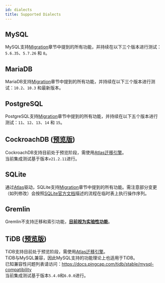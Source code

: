 ```yaml
---
id: dialects
title: Supported Dialects
---
```


## MySQL

MySQL支持[Migration](migrate.md)章节中提到的所有功能，并持续在以下三个版本进行测试：`5.6.35`、`5.7.26` 和 `8`。

## MariaDB

MariaDB支持[Migration](migrate.md)章节中提到的所有功能，并持续在以下三个版本进行测试：`10.2`、`10.3` 和最新版本。

## PostgreSQL

PostgreSQL支持[Migration](migrate.md)章节中提到的所有功能，并持续在以下五个版本进行测试：`11`、`12`、`13`、`14` 和 `15`。

## CockroachDB **(<ins>预览版</ins>)**

CockroachDB支持目前处于预览阶段，需使用[Atlas迁移引擎](migrate.md#atlas-integration)。  
当前集成测试基于版本`v21.2.11`进行。

## SQLite

通过[Atlas](https://github.com/ariga/atlas)驱动，SQLite支持[Migration](migrate.md)章节中提到的所有功能。需注意部分变更（如列修改）会按照[SQLite官方文档](https://www.sqlite.org/lang_altertable.html#otheralter)描述的流程在临时表上执行操作序列。

## Gremlin

Gremlin不支持迁移和索引功能，**<ins>目前视为实验性功能</ins>**。

## TiDB **(<ins>预览版</ins>)**

TiDB支持目前处于预览阶段，需使用[Atlas迁移引擎](migrate.md#atlas-integration)。  
TiDB与MySQL兼容，因此MySQL支持的功能理论上也适用于TiDB。  
已知兼容性问题列表请访问：https://docs.pingcap.com/tidb/stable/mysql-compatibility  
当前集成测试基于版本`5.4.0`和`6.0.0`进行。